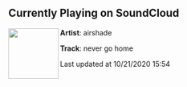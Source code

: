 ## Currently Playing on SoundCloud

[<img align="left" width="100" src="https://i1.sndcdn.com/artworks-LN0POB2D6Swzmsnu-MGSkCg-t50x50.jpg">](https://soundcloud.com/airsh4d3/never-go-home)

**Artist**: airshade 

**Track**: never go home

Last updated at 10/21/2020 15:54
